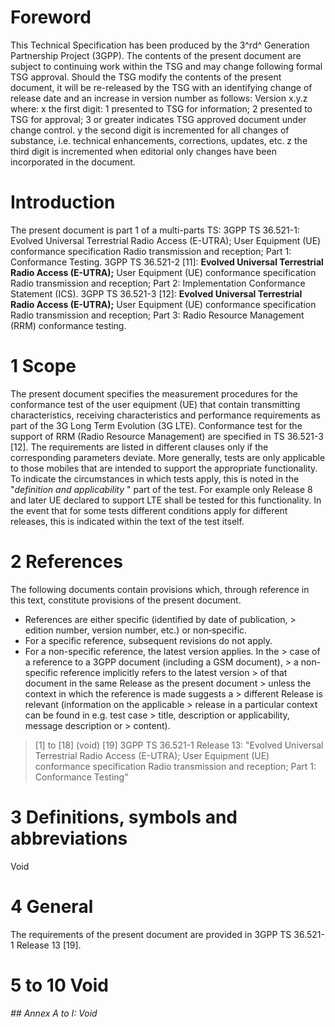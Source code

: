 # Foreword
This Technical Specification has been produced by the 3^rd^ Generation
Partnership Project (3GPP).
The contents of the present document are subject to continuing work within the
TSG and may change following formal TSG approval. Should the TSG modify the
contents of the present document, it will be re-released by the TSG with an
identifying change of release date and an increase in version number as
follows:
Version x.y.z
where:
x the first digit:
1 presented to TSG for information;
2 presented to TSG for approval;
3 or greater indicates TSG approved document under change control.
y the second digit is incremented for all changes of substance, i.e. technical
enhancements, corrections, updates, etc.
z the third digit is incremented when editorial only changes have been
incorporated in the document.
# Introduction
The present document is part 1 of a multi-parts TS:
3GPP TS 36.521-1: Evolved Universal Terrestrial Radio Access (E-UTRA); User
Equipment (UE) conformance specification Radio transmission and reception;
Part 1: Conformance Testing.
3GPP TS 36.521-2 [11]: **Evolved Universal Terrestrial Radio Access
(E-UTRA);** User Equipment (UE) conformance specification Radio transmission
and reception; Part 2: Implementation Conformance Statement (ICS).
3GPP TS 36.521-3 [12]: **Evolved Universal Terrestrial Radio Access
(E-UTRA);** User Equipment (UE) conformance specification Radio transmission
and reception; Part 3: Radio Resource Management (RRM) conformance testing.
# 1 Scope
The present document specifies the measurement procedures for the conformance
test of the user equipment (UE) that contain transmitting characteristics,
receiving characteristics and performance requirements as part of the 3G Long
Term Evolution (3G LTE). Conformance test for the support of RRM (Radio
Resource Management) are specified in TS 36.521-3 [12].
The requirements are listed in different clauses only if the corresponding
parameters deviate. More generally, tests are only applicable to those mobiles
that are intended to support the appropriate functionality. To indicate the
circumstances in which tests apply, this is noted in the \"_definition and
applicability_ \" part of the test.
For example only Release 8 and later UE declared to support LTE shall be
tested for this functionality. In the event that for some tests different
conditions apply for different releases, this is indicated within the text of
the test itself.
# 2 References
The following documents contain provisions which, through reference in this
text, constitute provisions of the present document.
  * References are either specific (identified by date of publication, > edition number, version number, etc.) or non‑specific.
  * For a specific reference, subsequent revisions do not apply.
  * For a non-specific reference, the latest version applies. In the > case of a reference to a 3GPP document (including a GSM document), > a non-specific reference implicitly refers to the latest version > of that document in the same Release as the present document > unless the context in which the reference is made suggests a > different Release is relevant (information on the applicable > release in a particular context can be found in e.g. test case > title, description or applicability, message description or > content).
> [1] to [18] (void)
[19] 3GPP TS 36.521-1 Release 13: \"Evolved Universal Terrestrial Radio Access
(E-UTRA); User Equipment (UE) conformance specification Radio transmission and
reception; Part 1: Conformance Testing\"
# 3 Definitions, symbols and abbreviations
Void
# 4 General
The requirements of the present document are provided in 3GPP TS 36.521-1
Release 13 [19].
# 5 to 10 Void
###### ## Annex A to I: Void
#
